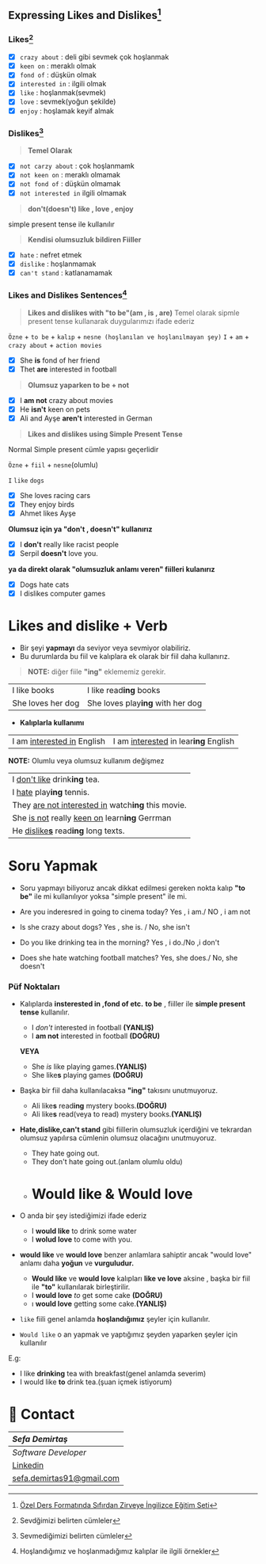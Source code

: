 ## Expressing Likes and Dislikes[^1]

### Likes[^2]

- [x] `crazy about` : deli gibi sevmek çok hoşlanmak 
- [x] `keen on` : meraklı olmak
- [x] `fond of` : düşkün olmak
- [x] `interested in` : ilgili olmak 
- [x] `like` : hoşlanmak(sevmek)
- [x] `love` : sevmek(yoğun şekilde)
- [x] `enjoy` : hoşlamak keyif almak

### Dislikes[^3]

> **Temel Olarak**
  
- [x]  `not carzy about`  : çok hoşlanmamk
- [x]  `not keen on` : meraklı olmamak
- [x]  `not fond of` : düşkün olmamak
- [x]  `not interested in` ilgili olmamak
  
> **don't(doesn't) like , love , enjoy**

 simple present tense ile kullanılır

> **Kendisi olumsuzluk bildiren Fiiller**

- [x] `hate` : nefret etmek
- [x] `dislike` : hoşlanmamak
- [x] `can't stand` : katlanamamak

### Likes and Dislikes Sentences[^4]

> **Likes and dislikes with "to be"(am , is , are)**
> Temel olarak sipmle present tense kullanarak duygularımızı ifade ederiz


`Özne` + ``to be`` + ``kalıp`` + ``nesne (hoşlanılan ve hoşlanılmayan şey)``
 ``I`` + `am` + `crazy about` + `action movies`
- [x] She **is** fond of her friend
- [x] Thet **are** interested in football
> **Olumsuz yaparken to be + not**
- [x] I **am not** crazy about movies
- [x] He **isn't** keen on pets
- [x] Ali and Ayşe **aren't** interested in German

> **Likes and dislikes using Simple Present Tense**

Normal Simple present cümle yapısı geçerlidir

`Özne` + `fiil` + `nesne`(olumlu)

`I` `like` `dogs`

- [x] She loves racing cars
- [x] They enjoy birds
- [x] Ahmet likes Ayşe

**Olumsuz için ya "don't , doesn't" kullanırız** 

- [x] I **don't** really like racist people
- [x] Serpil **doesn't** love you.

**ya da direkt olarak "olumsuzluk anlamı veren" fiilleri kulanırız**

- [x] Dogs hate cats
- [x] I dislikes computer games
# Likes and dislike + Verb

- Bir şeyi **yapmayı** da seviyor veya sevmiyor olabiliriz.
- Bu durumlarda bu fiil ve kalıplara ek olarak bir fiil daha kullanırız.

> **NOTE:** diğer fiile **"ing"** eklememiz gerekir.

|||
|-------------| ----------------|
|  I like books | I like read**ing** books |
|She loves her dog|She loves play**ing** with her dog | 

- **Kalıplarla kullanımı**


| | |
| ----------------- | ---------------|
|I am <u>interested in</u> English| I am <u> interested</u>  in lear**ing** English|

**NOTE:** Olumlu veya olumsuz kullanım değişmez

||
|-------------------------------- |
|I <u>don't like</u> drink**ing** tea.|
|I <u>hate</u> play**ing** tennis.|
| They <u>are not interested in</u> watch**ing** this movie. |
| She <u>is not</u> really <u>keen on</u> learn**ing** Gerrman|
| He <u>dislike**s**</u> read**ing** long texts.

# Soru Yapmak

- Soru yapmayı biliyoruz ancak dikkat edilmesi gereken nokta kalıp **"to be"** ile mi kullanılıyor yoksa "simple present" ile mi.

- Are you inderesred in going to cinema today?
Yes , i am./ NO , i am not

- Is she crazy about dogs?
  Yes , she is. / No, she isn't

- Do you like drinking tea in the morning?
  Yes , i do./No ,i don't
- Does she hate watching football matches?
Yes, she does./ No, she doesn't

### Püf Noktaları

- Kalıplarda **insterested in ,fond of etc.** **to be** , fiiller ile **simple present tense** kullanılır.
  
  - I *don't* interested in football **(YANLIŞ)**
  - I **am not** interested in football **(DOĞRU)**

  **VEYA**
  - She *is* like playing games.**(YANLIŞ)**
  - She like**s** playing games **(DOĞRU)**
  
- Başka bir fiil daha kullanılacaksa **"ing"** takısını unutmuyoruz.
  - Ali like**s** read**ing** mystery books.**(DOĞRU)**
  - Ali like**s** read(veya to read) mystery books.**(YANLIŞ)**
- **Hate,dislike,can't stand** gibi fiillerin olumsuzluk içerdiğini ve tekrardan olumsuz yapılırsa cümlenin olumsuz olacağını unutmuyoruz.
  - They hate going out.
  - They don't hate going out.(anlam olumlu oldu)
  - # Would like & Would love

- O anda bir şey istediğimizi ifade ederiz
  - I **would like** to drink some water
  - I **wolud love** to come with you.
- **would like** ve **would love** benzer anlamlara sahiptir ancak "would love" anlamı daha **yoğun** ve **vurguludur.**
    - **Would like** ve **would love** kalıpları **like ve love** aksine , başka bir fiil ile **"to"** kullanılarak birleştirilir.
    - I **would love** *to* get some cake **(DOĞRU)**
    - ı **would love** getting some cake.**(YANLIŞ)**
- `like` fiili genel anlamda **hoşlandığımız** şeyler için  kullanılır.
- `Would like` o an yapmak ve yaptığımız şeyden yaparken şeyler için kullanılır

E.g:
- I like **drinking** tea with breakfast(genel anlamda severim)
- I would like **to** drink tea.(şuan içmek istiyorum)


 # :e-mail: Contact
|***Sefa Demirtaş***|
|:-------------|
|*Software Developer*|
|[Linkedin](https://www.linkedin.com/in/sefa-demirta%C5%9F-86b473230/)|
|sefa.demirtas91@gmail.com|

[^1]: [Özel Ders Formatında  Sıfırdan Zirveye İngilizce Eğitim Seti](https://www.udemy.com/course/ingilizce-egitim-seti/learn/lecture/9632244#overview)

[^2]:  Sevdğimizi belirten cümleler 

[^3]:  Sevmediğimizi belirten cümleler

[^4]: Hoşlandığımız ve hoşlanmadığımız kalıplar ile ilgili örnekler
